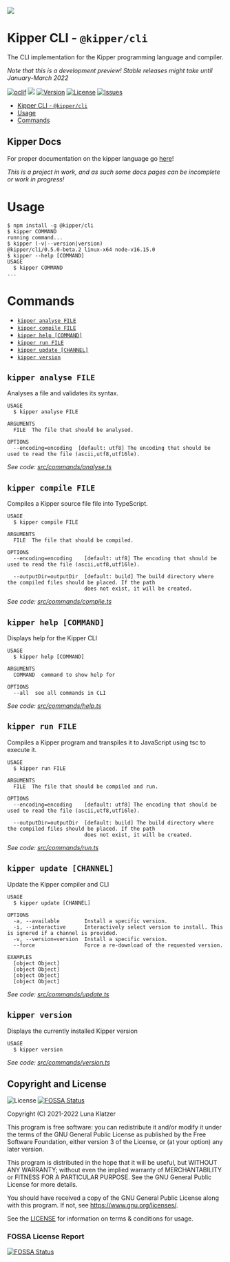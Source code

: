 ![](https://github.com/Luna-Klatzer/Kipper/raw/main/img/Kipper-Logo-with-head.png)

# Kipper CLI - `@kipper/cli`

The CLI implementation for the Kipper programming language and compiler.

*Note that this is a development preview! Stable releases might take until January-March 2022*

[![oclif](https://img.shields.io/badge/cli-oclif-brightgreen.svg)](https://oclif.io)
![](https://img.shields.io/badge/Coverage-72%25-5A7302.svg?style=flat&logoColor=white&color=blue&prefix=$coverage$)
[![Version](https://img.shields.io/npm/v/@kipper/cli)](https://npmjs.org/package/@kipper/cli)
[![License](https://img.shields.io/npm/l/@kipper/cli)](https://github.com/Luna-Klatzer/Kipper/blob/main/LICENSE)
[![Issues](https://img.shields.io/github/issues/Luna-Klatzer/Kipper)](https://github.com/Luna-Klatzer/Kipper/issues)

<!-- toc -->
* [Kipper CLI - `@kipper/cli`](#kipper-cli---kippercli)
* [Usage](#usage)
* [Commands](#commands)
<!-- tocstop -->

## Kipper Docs

For proper documentation on the kipper language go [here](https://wmc-ahif-2021.github.io/Kipper-Web/)!

*This is a project in work, and as such some docs pages can be incomplete or work in progress!*

# Usage

<!-- usage -->
```sh-session
$ npm install -g @kipper/cli
$ kipper COMMAND
running command...
$ kipper (-v|--version|version)
@kipper/cli/0.5.0-beta.2 linux-x64 node-v16.15.0
$ kipper --help [COMMAND]
USAGE
  $ kipper COMMAND
...
```
<!-- usagestop -->

# Commands

<!-- commands -->
* [`kipper analyse FILE`](#kipper-analyse-file)
* [`kipper compile FILE`](#kipper-compile-file)
* [`kipper help [COMMAND]`](#kipper-help-command)
* [`kipper run FILE`](#kipper-run-file)
* [`kipper update [CHANNEL]`](#kipper-update-channel)
* [`kipper version`](#kipper-version)

## `kipper analyse FILE`

Analyses a file and validates its syntax.

```
USAGE
  $ kipper analyse FILE

ARGUMENTS
  FILE  The file that should be analysed.

OPTIONS
  --encoding=encoding  [default: utf8] The encoding that should be used to read the file (ascii,utf8,utf16le).
```

_See code: [src/commands/analyse.ts](https://github.com/Luna-Klatzer/Kipper/blob/v0.5.0-beta.2/kipper/cli/src/commands/analyse.ts)_

## `kipper compile FILE`

Compiles a Kipper source file file into TypeScript.

```
USAGE
  $ kipper compile FILE

ARGUMENTS
  FILE  The file that should be compiled.

OPTIONS
  --encoding=encoding    [default: utf8] The encoding that should be used to read the file (ascii,utf8,utf16le).

  --outputDir=outputDir  [default: build] The build directory where the compiled files should be placed. If the path
                         does not exist, it will be created.
```

_See code: [src/commands/compile.ts](https://github.com/Luna-Klatzer/Kipper/blob/v0.5.0-beta.2/kipper/cli/src/commands/compile.ts)_

## `kipper help [COMMAND]`

Displays help for the Kipper CLI

```
USAGE
  $ kipper help [COMMAND]

ARGUMENTS
  COMMAND  command to show help for

OPTIONS
  --all  see all commands in CLI
```

_See code: [src/commands/help.ts](https://github.com/Luna-Klatzer/Kipper/blob/v0.5.0-beta.2/kipper/cli/src/commands/help.ts)_

## `kipper run FILE`

Compiles a Kipper program and transpiles it to JavaScript using tsc to execute it.

```
USAGE
  $ kipper run FILE

ARGUMENTS
  FILE  The file that should be compiled and run.

OPTIONS
  --encoding=encoding    [default: utf8] The encoding that should be used to read the file (ascii,utf8,utf16le).

  --outputDir=outputDir  [default: build] The build directory where the compiled files should be placed. If the path
                         does not exist, it will be created.
```

_See code: [src/commands/run.ts](https://github.com/Luna-Klatzer/Kipper/blob/v0.5.0-beta.2/kipper/cli/src/commands/run.ts)_

## `kipper update [CHANNEL]`

Update the Kipper compiler and CLI

```
USAGE
  $ kipper update [CHANNEL]

OPTIONS
  -a, --available        Install a specific version.
  -i, --interactive      Interactively select version to install. This is ignored if a channel is provided.
  -v, --version=version  Install a specific version.
  --force                Force a re-download of the requested version.

EXAMPLES
  [object Object]
  [object Object]
  [object Object]
  [object Object]
```

_See code: [src/commands/update.ts](https://github.com/Luna-Klatzer/Kipper/blob/v0.5.0-beta.2/kipper/cli/src/commands/update.ts)_

## `kipper version`

Displays the currently installed Kipper version

```
USAGE
  $ kipper version
```

_See code: [src/commands/version.ts](https://github.com/Luna-Klatzer/Kipper/blob/v0.5.0-beta.2/kipper/cli/src/commands/version.ts)_
<!-- commandsstop -->

## Copyright and License

![License](https://img.shields.io/github/license/Luna-Klatzer/Kipper?color=cyan)
[![FOSSA Status](https://app.fossa.com/api/projects/git%2Bgithub.com%2FLuna-Klatzer%2FKipper.svg?type=shield)](https://app.fossa.com/projects/git%2Bgithub.com%2FLuna-Klatzer%2FKipper?ref=badge_shield)

Copyright (C) 2021-2022 Luna Klatzer

This program is free software: you can redistribute it and/or modify it under
the terms of the GNU General Public License as published by the Free Software
Foundation, either version 3 of the License, or
(at your option) any later version.

This program is distributed in the hope that it will be useful, but WITHOUT ANY
WARRANTY; without even the implied warranty of MERCHANTABILITY or FITNESS FOR A
PARTICULAR PURPOSE. See the GNU General Public License for more details.

You should have received a copy of the GNU General Public License along with
this program. If not, see <https://www.gnu.org/licenses/>.

See the [LICENSE](https://raw.githubusercontent.com/Para-Lang/Para/main/LICENSE)
for information on terms & conditions for usage.

### FOSSA License Report

[![FOSSA Status](https://app.fossa.com/api/projects/git%2Bgithub.com%2FLuna-Klatzer%2FKipper.svg?type=large)](https://app.fossa.com/projects/git%2Bgithub.com%2FLuna-Klatzer%2FKipper?ref=badge_large)
